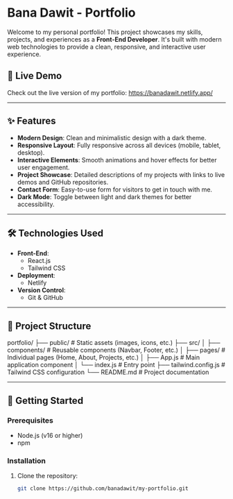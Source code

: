 # Bana Dawit - Portfolio

Welcome to my personal portfolio! This project showcases my skills, projects, and experiences as a **Front-End Developer**. It's built with modern web technologies to provide a clean, responsive, and interactive user experience.

## 🚀 Live Demo

Check out the live version of my portfolio: https://banadawit.netlify.app/

---

## ✨ Features

- **Modern Design**: Clean and minimalistic design with a dark theme.
- **Responsive Layout**: Fully responsive across all devices (mobile, tablet, desktop).
- **Interactive Elements**: Smooth animations and hover effects for better user engagement.
- **Project Showcase**: Detailed descriptions of my projects with links to live demos and GitHub repositories.
- **Contact Form**: Easy-to-use form for visitors to get in touch with me.
- **Dark Mode**: Toggle between light and dark themes for better accessibility.

---

## 🛠️ Technologies Used

- **Front-End**:
  - React.js
  - Tailwind CSS
- **Deployment**:
  -  Netlify 
- **Version Control**:
  - Git & GitHub

---

## 📂 Project Structure
portfolio/
├── public/ # Static assets (images, icons, etc.)
├── src/
│ ├── components/ # Reusable components (Navbar, Footer, etc.)
│ ├── pages/ # Individual pages (Home, About, Projects, etc.)
│ ├── App.js # Main application component
│ └── index.js # Entry point
├── tailwind.config.js # Tailwind CSS configuration
└── README.md # Project documentation

---

## 🚀 Getting Started

### Prerequisites

- Node.js (v16 or higher)
- npm 

### Installation

1. Clone the repository:
   ```bash
   git clone https://github.com/banadawit/my-portfolio.git
